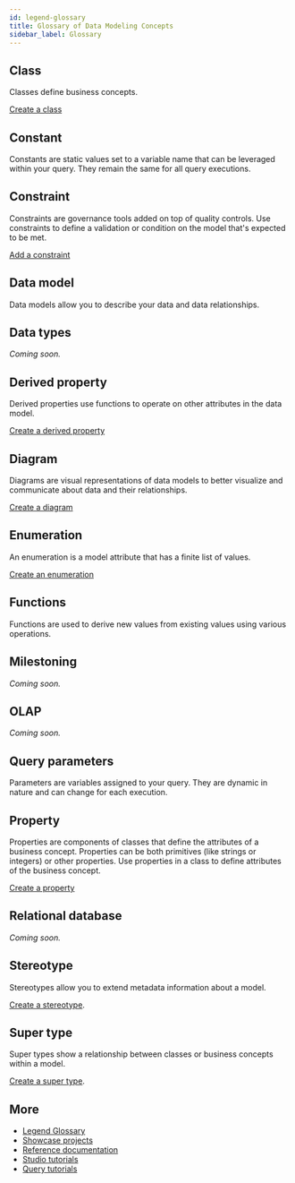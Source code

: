 ```yaml
---
id: legend-glossary
title: Glossary of Data Modeling Concepts
sidebar_label: Glossary 
---
```


## Class

Classes define business concepts.

[Create a class](../tutorials/studio-class.md)

## Constant

Constants are static values set to a variable name that can be leveraged within your query. They remain the same for all query executions. 

## Constraint

Constraints are governance tools added on top of quality controls. Use constraints to define a validation or condition on the model that's expected to be met.

[Add a constraint](../tutorials/studio-class.md/#constraint)

## Data model

Data models allow you to describe your data and data relationships. 

## Data types 

_Coming soon._

## Derived property

Derived properties use functions to operate on other attributes in the data model.

[Create a derived property](../tutorials/studio-class.md/#derived-property)

## Diagram
 
Diagrams are visual representations of data models to better visualize and communicate about data and their relationships.

[Create a diagram](../tutorials/studio-diagram.md)

## Enumeration

An enumeration is a model attribute that has a finite list of values.

[Create an enumeration](../tutorials/studio-enumeration.md)

## Functions

Functions are used to derive new values from existing values using various operations.

## Milestoning

_Coming soon._

## OLAP

_Coming soon._

## Query parameters

Parameters are variables assigned to your query. They are dynamic in nature and can change for each execution.

## Property

Properties are components of classes that define the attributes of a business concept. Properties can be both primitives (like strings or integers) or other properties. Use properties in a class to define attributes of the business concept.

[Create a property](../tutorials/studio-class.md/#property---non-primitive-data-type)


## Relational database

_Coming soon._

## Stereotype

Stereotypes allow you to extend metadata information about a model.

[Create a stereotype](../tutorials/studio-class.md/#class-stereotype).

## Super type

Super types show a relationship between classes or business concepts within a model. 

[Create a super type](../tutorials/studio-class.md/#supertype).

## More

- [Legend Glossary](../overview/legend-glossary.md)
- [Showcase projects](../showcases/showcase-projects.md)
- [Reference documentation](../reference/legend-language.md)
- [Studio tutorials](../tutorials/studio-create-model.md)
- [Query tutorials](../tutorials/query-builder.md)